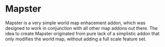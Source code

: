 # Mapster

Mapster is a very simple world map enhacement addon, which was designed to work in conjunction with all other map addons out there. The idea to create Mapster originated from pure lack of a simplistic addon that only modifies the world map, without adding a full scale feature set.
